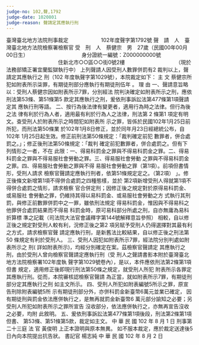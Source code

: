 ```yaml
---
judge-no: 102,聲,1792
judge-date: 1020801
judge-reason: 聲請定其應執行刑
---
```


臺灣臺北地方法院刑事裁定　　　　　　 102年度聲字第1792號
聲　請　人　臺灣臺北地方法院檢察署檢察官
受　刑　人　蔡健宗　男　27歲（民國00年00月00日生）
　　　　　　　　　　身分證統一編號：Z000000000號
　　　　　　　　　　住新北市○○區○○街0號2樓
　　　　　　　　　　（現於法務部矯正署宜蘭監獄執行中）
上列聲請人因受刑人數罪併罰有2 裁判以上，聲請定其應執行之
刑（102 年度執聲字第1029號），本院裁定如下：
    主  文
蔡健宗所犯如附表所示柒罪，有期徒刑部分應執行有期徒刑伍年
。
    理  由
一、聲請意旨略以：受刑人蔡健宗因如附表所示7罪，分別經法
    院判決確定如附表所示之刑，應依刑法第53條、第51條第5
    款定其應執行之刑，爰依刑事訴訟法第477條第1項聲請定其
    應執行刑等語。
二、按行為後法律有變更者，適用行為時之法律。但行為後之法
    律有利於行為人者，適用最有利於行為人之法律，刑法第 2
    條第1 項定有明文。查受刑人於附表所示之時間犯如附表所
    示之罪，皆係於民國102年1月25日前所犯，而刑法第50條業
    於102年1月8日修正，並於同年月23日經總統公布，自102年
    1月25日起生效。修正前刑法第50條規定：「裁判確定前犯
    數罪者，併合處罰之。」；修正後刑法第50條規定：「裁判
    確定前犯數罪者，併合處罰之。但有下列情形之一者，不在
    此限：一、得易科罰金之罪與不得易科罰金之罪。二、得易
    科罰金之罪與不得易服社會勞動之罪。三、得易服社會勞動
    之罪與不得易科罰金之罪。四、得易服社會勞動之罪與不得
    易服社會勞動之罪（第1項）。前項但書情形，受刑人請求
    檢察官聲請定應執行刑者，依第51條規定定之。（第2項）
    」。修正後條文新增第1項不得併合處罰之四種態樣，並於
    第2項新增受刑人得就第1項不得併合處罰之情形，請求檢察
    官合併定刑；因修正後之規定對於原得易科罰金、或易服社
    會勞動之罪，仍維持其得以易科罰金、或易服社會勞動之方
    式執行其刑罰，與修正前數罪併罰中之一罪，雖依刑法規定
    得易科罰金，惟因與不得易科之他罪併合處罰結果而不得易
    科罰金時，原可易科部分所處之刑，自亦無庸為易科折算標
    準之記載（司法院大法官會議釋字第144號解釋意旨參照）
    相較，自以修正後之規定對受刑人較有利，況修正後之第2
    項另賦予受刑人仍得選擇對其最有利之方式，請求檢察官聲
    請定應執行刑，是新舊法比較結果，自以修正後之刑法第50
    條規定有利於受刑人。
三、受刑人因犯如附表所示7罪，經法院分別判處如附表所示之
    刑( 詳如附表所示)，均經分別確定在案。茲檢察官聲請定
    其應執行之刑，由於受刑人曾向檢察官聲請定應執行刑（受
    刑人之聲請書影本附於臺灣臺北地方法院檢察署102年度執
    聲字第1029號卷內），是以，本件應依刑法第2條第1項但書
    規定，適用修正後即現行刑法第50條之規定，就受刑人所犯
    附表所示各罪定其應執行刑。從而，本院審核認檢察官聲請
    為正當，就如附表所示7罪，有期徒刑部分定其應執行之刑
    如主文所示。
四、受刑人所犯如附表編號5所示之罪，原宣告刑除附表編號5所
    示有期徒刑部分外，亦併科罰金新臺幣6萬元並業已確定，
    因有期徒刑與罰金依法應併執行之，是無再就罰金新臺幣6
    萬元部分諭知之必要；另受刑人所犯如附表所示之罪所宣告
    沒收部分，依法應併執行之，亦無再宣告沒收之必要，均附
    此敘明。
五、爰依刑事訴訟法第477條第1項後段，刑法第2條第1項但書、
    第53條、第51條第5款，裁定如主文。
中    華    民    國   102    年    8     月    1     日
                  刑事第二十三庭  法  官  黃俊明
上正本證明與原本無異。
如不服本裁定，應於裁定送達後5 日內向本院提出抗告狀。
                                  書記官  楊志純
中    華    民    國   102    年    8     月    2     日